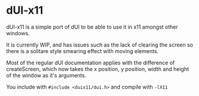# dUI-x11
dUI-x11 is a simple port of dUI to be able to use it in x11 amongst other windows.

It is currently WIP, and has issues such as the lack of clearing the screen so there is a solitare style smearing effect with moving elements.

Most of the regular dUI documentation applies with the difference of createScreen, which now takes the x position, y position, width and height of the window as it's arguments.

You include with ```#include <duix11/dui.h>```
and compile with ```-lX11```
